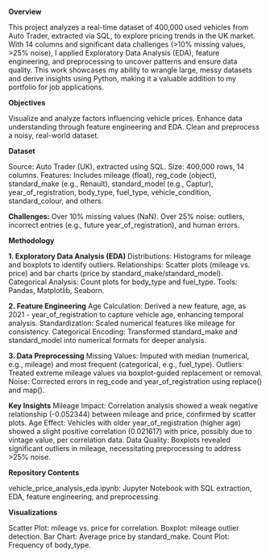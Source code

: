 
**Overview**

This project analyzes a real-time dataset of 400,000 used vehicles from Auto Trader, extracted via SQL, to explore pricing trends in the UK market. With 14 columns and significant data challenges (>10% missing values, >25% noise), I applied Exploratory Data Analysis (EDA), feature engineering, and preprocessing to uncover patterns and ensure data quality. This work showcases my ability to wrangle large, messy datasets and derive insights using Python, making it a valuable addition to my portfolio for job applications.


**Objectives**

Visualize and analyze factors influencing vehicle prices.
Enhance data understanding through feature engineering and EDA.
Clean and preprocess a noisy, real-world dataset.

**Dataset**

Source: Auto Trader (UK), extracted using SQL.
Size: 400,000 rows, 14 columns.
Features: Includes mileage (float), reg_code (object), standard_make (e.g., Renault), standard_model (e.g., Captur), year_of_registration, body_type, fuel_type, vehicle_condition, standard_colour, and others.


**Challenges:**
Over 10% missing values (NaN).
Over 25% noise: outliers, incorrect entries (e.g., future year_of_registration), and human errors.


**Methodology**

**1. Exploratory Data Analysis (EDA)**
Distributions: Histograms for mileage and boxplots to identify outliers.
Relationships: Scatter plots (mileage vs. price) and bar charts (price by standard_make/standard_model).
Categorical Analysis: Count plots for body_type and fuel_type.
Tools: Pandas, Matplotlib, Seaborn.

**2. Feature Engineering**
Age Calculation: Derived a new feature, age, as 2021 - year_of_registration to capture vehicle age, enhancing temporal analysis.
Standardization: Scaled numerical features like mileage for consistency.
Categorical Encoding: Transformed standard_make and standard_model into numerical formats for deeper analysis.

**3. Data Preprocessing**
Missing Values: Imputed with median (numerical, e.g., mileage) and most frequent (categorical, e.g., fuel_type).
Outliers: Treated extreme mileage values via boxplot-guided replacement or removal.
Noise: Corrected errors in reg_code and year_of_registration using replace() and map().

**Key Insights**
Mileage Impact: Correlation analysis showed a weak negative relationship (-0.052344) between mileage and price, confirmed by scatter plots.
Age Effect: Vehicles with older year_of_registration (higher age) showed a slight positive correlation (0.021617) with price, possibly due to vintage value, per correlation data.
Data Quality: Boxplots revealed significant outliers in mileage, necessitating preprocessing to address >25% noise.

**Repository Contents**

vehicle_price_analysis_eda.ipynb: Jupyter Notebook with SQL extraction, EDA, feature engineering, and preprocessing.

**Visualizations**

Scatter Plot: mileage vs. price for correlation.
Boxplot: mileage outlier detection.
Bar Chart: Average price by standard_make.
Count Plot: Frequency of body_type.


